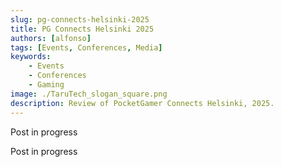 ```yaml
---
slug: pg-connects-helsinki-2025
title: PG Connects Helsinki 2025
authors: [alfonso]
tags: [Events, Conferences, Media]
keywords:
    - Events
    - Conferences
    - Gaming
image: ./TaruTech_slogan_square.png
description: Review of PocketGamer Connects Helsinki, 2025.
---
```


Post in progress

<!-- truncate -->

Post in progress

